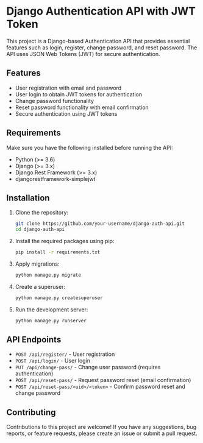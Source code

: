 # Django Authentication API with JWT Token

This project is a Django-based Authentication API that provides essential features such as login, register, change password, and reset password. The API uses JSON Web Tokens (JWT) for secure authentication.

## Features

- User registration with email and password
- User login to obtain JWT tokens for authentication
- Change password functionality
- Reset password functionality with email confirmation
- Secure authentication using JWT tokens

## Requirements

Make sure you have the following installed before running the API:

- Python (>= 3.6)
- Django (>= 3.x)
- Django Rest Framework (>= 3.x)
- djangorestframework-simplejwt

## Installation

1. Clone the repository:

   ```bash
   git clone https://github.com/your-username/django-auth-api.git
   cd django-auth-api
   ```

2. Install the required packages using pip:

   ```bash
   pip install -r requirements.txt
   ```

3. Apply migrations:

   ```bash
   python manage.py migrate
   ```

4. Create a superuser:

   ```bash
   python manage.py createsuperuser
   ```

5. Run the development server:

   ```bash
   python manage.py runserver
   ```

## API Endpoints

- `POST /api/register/` - User registration
- `POST /api/login/` - User login
- `PUT /api/change-pass/` - Change user password (requires authentication)
- `POST /api/reset-pass/` - Request password reset (email confirmation)
- `POST /api/reset-pass/<uid>/<token>` - Confirm password reset and change password

## Contributing
Contributions to this project are welcome! If you have any suggestions, bug reports, or feature requests, please create an issue or submit a pull request.

